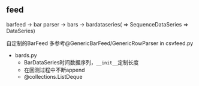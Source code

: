 
## feed

barfeed -> bar parser -> bars -> bardataseries( => SequenceDataSeries => DataSeries)

自定制的BarFeed 多参考@GenericBarFeed/GenericRowParser in csvfeed.py

- bards.py
	- BarDataSeries时间数据序列，`__init__`定制长度
	- 在回测过程中不断append
	- @collections.ListDeque
